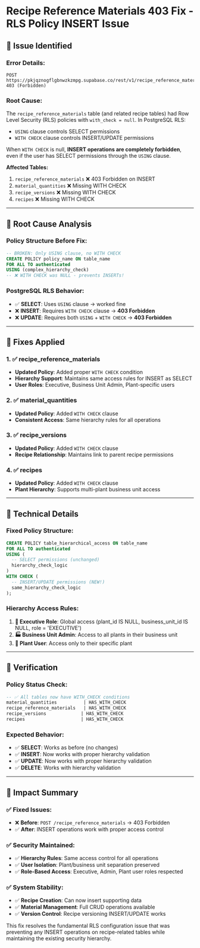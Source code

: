 # Recipe Reference Materials 403 Fix - RLS Policy INSERT Issue

## 🚨 **Issue Identified**

### **Error Details:**
```
POST https://pkjqznogflgbnwzkzmpg.supabase.co/rest/v1/recipe_reference_materials 403 (Forbidden)
```

### **Root Cause:**
The `recipe_reference_materials` table (and related recipe tables) had Row Level Security (RLS) policies with `with_check = null`. In PostgreSQL RLS:
- `USING` clause controls SELECT permissions  
- `WITH CHECK` clause controls INSERT/UPDATE permissions

When `WITH CHECK` is null, **INSERT operations are completely forbidden**, even if the user has SELECT permissions through the `USING` clause.

**Affected Tables:**
1. `recipe_reference_materials` ❌ 403 Forbidden on INSERT
2. `material_quantities` ❌ Missing WITH CHECK 
3. `recipe_versions` ❌ Missing WITH CHECK
4. `recipes` ❌ Missing WITH CHECK

---

## 🔧 **Root Cause Analysis**

### **Policy Structure Before Fix:**
```sql
-- BROKEN: Only USING clause, no WITH CHECK
CREATE POLICY policy_name ON table_name
FOR ALL TO authenticated
USING (complex_hierarchy_check)
-- ❌ WITH CHECK was NULL - prevents INSERTs!
```

### **PostgreSQL RLS Behavior:**
- ✅ **SELECT**: Uses `USING` clause → worked fine
- ❌ **INSERT**: Requires `WITH CHECK` clause → **403 Forbidden**
- ❌ **UPDATE**: Requires both `USING` + `WITH CHECK` → **403 Forbidden**

---

## 🔧 **Fixes Applied**

### **1. ✅ recipe_reference_materials**
- **Updated Policy**: Added proper `WITH CHECK` condition
- **Hierarchy Support**: Maintains same access rules for INSERT as SELECT
- **User Roles**: Executive, Business Unit Admin, Plant-specific users

### **2. ✅ material_quantities**  
- **Updated Policy**: Added `WITH CHECK` clause
- **Consistent Access**: Same hierarchy rules for all operations

### **3. ✅ recipe_versions**
- **Updated Policy**: Added `WITH CHECK` clause  
- **Recipe Relationship**: Maintains link to parent recipe permissions

### **4. ✅ recipes**
- **Updated Policy**: Added `WITH CHECK` clause
- **Plant Hierarchy**: Supports multi-plant business unit access

---

## 🎯 **Technical Details**

### **Fixed Policy Structure:**
```sql
CREATE POLICY table_hierarchical_access ON table_name
FOR ALL TO authenticated
USING (
  -- SELECT permissions (unchanged)
  hierarchy_check_logic
)
WITH CHECK (
  -- INSERT/UPDATE permissions (NEW!)
  same_hierarchy_check_logic
);
```

### **Hierarchy Access Rules:**
1. **🏢 Executive Role**: Global access (plant_id IS NULL, business_unit_id IS NULL, role = 'EXECUTIVE')
2. **🏭 Business Unit Admin**: Access to all plants in their business unit
3. **🏪 Plant User**: Access only to their specific plant

---

## 🧪 **Verification**

### **Policy Status Check:**
```sql
-- ✅ All tables now have WITH_CHECK conditions
material_quantities          | HAS_WITH_CHECK
recipe_reference_materials   | HAS_WITH_CHECK  
recipe_versions             | HAS_WITH_CHECK
recipes                     | HAS_WITH_CHECK
```

### **Expected Behavior:**
- ✅ **SELECT**: Works as before (no changes)
- ✅ **INSERT**: Now works with proper hierarchy validation
- ✅ **UPDATE**: Now works with proper hierarchy validation  
- ✅ **DELETE**: Works with hierarchy validation

---

## 📝 **Impact Summary**

### **✅ Fixed Issues:**
- ❌ **Before**: `POST /recipe_reference_materials` → 403 Forbidden
- ✅ **After**: INSERT operations work with proper access control

### **✅ Security Maintained:**
- ✅ **Hierarchy Rules**: Same access control for all operations
- ✅ **User Isolation**: Plant/business unit separation preserved
- ✅ **Role-Based Access**: Executive, Admin, Plant user roles respected

### **✅ System Stability:**
- ✅ **Recipe Creation**: Can now insert supporting data
- ✅ **Material Management**: Full CRUD operations available
- ✅ **Version Control**: Recipe versioning INSERT/UPDATE works

This fix resolves the fundamental RLS configuration issue that was preventing any INSERT operations on recipe-related tables while maintaining the existing security hierarchy. 